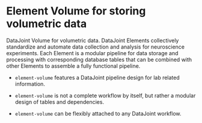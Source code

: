# Element Volume for storing volumetric data

DataJoint Volume for volumetric data. DataJoint Elements collectively standardize and
automate data collection and analysis for neuroscience experiments. Each Element is a
modular pipeline for data storage and processing with corresponding database tables that
can be combined with other Elements to assemble a fully functional pipeline.

+ `element-volume` features a DataJoint pipeline design for lab related information.

+ `element-volume` is not a complete workflow by itself, but rather a modular design of
  tables and dependencies.

+ `element-volume` can be flexibly attached to any DataJoint workflow.
